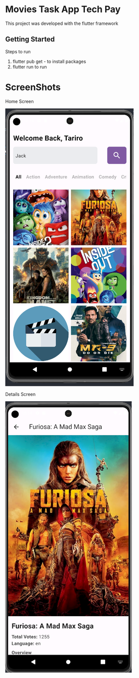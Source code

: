 # Movies Task App Tech Pay

This project was developed with the flutter framework

## Getting Started

Steps to run
1. flutter pub get  - to install packages
2. flutter run to run 


# ScreenShots

Home Screen

![Alt text](screenshots/home.PNG)


Details Screen

![Alt text](screenshots/details%20screen.PNG)